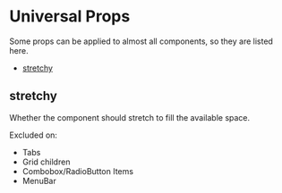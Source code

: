 # Universal Props

Some props can be applied to almost all components, so they are listed here.

- [stretchy](#stretchy)

## stretchy

Whether the component should stretch to fill the available space.

Excluded on:
- Tabs
- Grid children
- Combobox/RadioButton Items
- MenuBar
